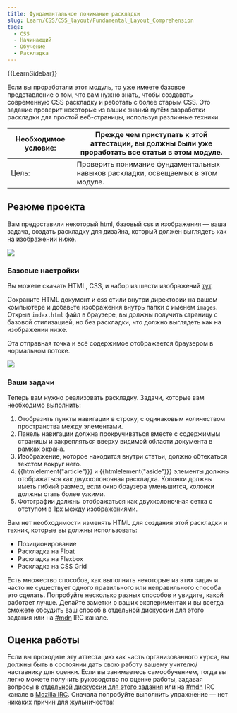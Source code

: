 ```yaml
---
title: Фундаментальное понимание раскладки
slug: Learn/CSS/CSS_layout/Fundamental_Layout_Comprehension
tags:
  - CSS
  - Начинающий
  - Обучение
  - Раскладка
---
```


{{LearnSidebar}}

Если вы проработали этот модуль, то уже имеете базовое представление о том, что вам нужно знать, чтобы создавать современную CSS раскладку и работать с более старым CSS. Это задание проверит некоторые из ваших знаний путём разработки раскладки для простой веб-страницы, используя различные техники.

| Необходимое условие: | Прежде чем приступать к этой аттестации, вы должны были уже проработать все статьи в этом модуле. |
| -------------------- | ------------------------------------------------------------------------------------------------- |
| Цель:                | Проверить понимание фундаментальных навыков раскладки, освещаемых в этом модуле.                  |

## Резюме проекта

Вам предоставили некоторый html, базовый css и изображения — ваша задача, создать раскладку для дизайна, который должен выглядеть как на изображении ниже.

![](layout-task-complete.png)

### Базовые настройки

Вы можете скачать HTML, CSS, и набор из шести изображений [тут](https://github.com/mdn/learning-area/tree/master/css/css-layout/fundamental-layout-comprehension).

Сохраните HTML документ и css стили внутри директории на вашем компьютере и добавьте изображения внутрь папки с именем `images`. Открыв `index.html` файл в браузере, вы должны получить страницу с базовой стилизацией, но без раскладки, что должно выглядеть как на изображении ниже.

Эта отправная точка и всё содержимое отображается браузером в нормальном потоке.

![](layout-task-start.png)

### Ваши задачи

Теперь вам нужно реализовать раскладку. Задачи, которые вам необходимо выполнить:

1. Отобразить пункты навигации в строку, с одинаковым количеством пространства между элементами.
2. Панель навигации должна прокручиваться вместе с содержимым страницы и закрепляться вверху видимой области документа в рамках экрана.
3. Изображение, которое находится внутри статьи, должно обтекаться текстом вокруг него.
4. {{htmlelement("article")}} и {{htmlelement("aside")}} элементы должны отображаться как двухколоночная раскладка. Колонки должны иметь гибкий размер, если окно браузера уменьшится, колонки должны стать более узкими.
5. Фотографии должны отображаться как двухколоночная сетка с отступом в 1px между изображениями.

Вам нет необходимости изменять HTML для создания этой раскладки и техник, которые вы должны использовать:

- Позиционирование
- Раскладка на Float
- Раскладка на Flexbox
- Раскладка на CSS Grid

Есть множество способов, как выполнить некоторые из этих задач и часто не существует одного правильного или неправильного способа это сделать. Попробуйте несколько разных способов и увидите, какой работает лучше. Делайте заметки о ваших экспериментах и вы всегда сможете обсудить ваш способ в отдельной дискуссии для этого задания или на [#mdn](irc://irc.mozilla.org/mdn) IRC канале.

## Оценка работы

Если вы проходите эту аттестацию как часть организованного курса, вы должны быть в состоянии дать свою работу вашему учителю/наставнику для оценки. Если вы занимаетесь самообучением, тогда вы легко можете получить руководство по оценке работы, задавая вопросы в [отдельной дискуссии для этого задания](https://discourse.mozilla.org/t/fundamental-layout-comprehension-assessment/29982) или на [#mdn](irc://irc.mozilla.org/mdn) IRC канале в [Mozilla IRC](https://wiki.mozilla.org/IRC). Сначала попробуйте выполнить упражнение — нет никаких причин для жульничества!
